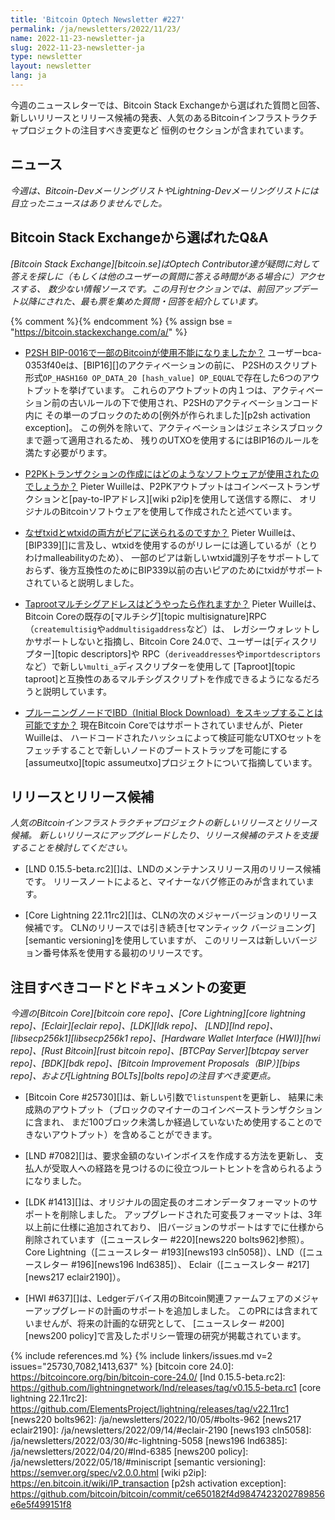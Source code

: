 ```yaml
---
title: 'Bitcoin Optech Newsletter #227'
permalink: /ja/newsletters/2022/11/23/
name: 2022-11-23-newsletter-ja
slug: 2022-11-23-newsletter-ja
type: newsletter
layout: newsletter
lang: ja
---
```

今週のニュースレターでは、Bitcoin Stack Exchangeから選ばれた質問と回答、
新しいリリースとリリース候補の発表、人気のあるBitcoinインフラストラクチャプロジェクトの注目すべき変更など
恒例のセクションが含まれています。

## ニュース

*今週は、Bitcoin-DevメーリングリストやLightning-Devメーリングリストには目立ったニュースはありませんでした。*

## Bitcoin Stack Exchangeから選ばれたQ&A

*[Bitcoin Stack Exchange][bitcoin.se]はOptech Contributor達が疑問に対して答えを探しに（もしくは他のユーザーの質問に答える時間がある場合に）アクセスする、
数少ない情報ソースです。この月刊セクションでは、前回アップデート以降にされた、最も票を集めた質問・回答を紹介しています。*

{% comment %}<!-- https://bitcoin.stackexchange.com/search?tab=votes&q=created%3a1m..%20is%3aanswer -->{% endcomment %}
{% assign bse = "https://bitcoin.stackexchange.com/a/" %}

- [<!--did-the-p2sh-bip-0016-make-some-bitcoin-unspendable-->P2SH BIP-0016で一部のBitcoinが使用不能になりましたか？]({{bse}}115803)
  ユーザーbca-0353f40eは、[BIP16][]のアクティベーションの前に、
  P2SHのスクリプト形式`OP_HASH160 OP_DATA_20 [hash_value] OP_EQUAL`で存在した6つのアウトプットを挙げています。
  これらのアウトプットの内１つは、アクティベーション前の古いルールの下で使用され、P2SHのアクティベーションコード内に
  その単一のブロックのための[例外が作られました][p2sh activation exception]。
  この例外を除いて、アクティベーションはジェネシスブロックまで遡って適用されるため、
  残りのUTXOを使用するにはBIP16のルールを満たす必要がります。

- [<!--what-software-was-used-to-make-p2pk-transactions-->P2PKトランザクションの作成にはどのようなソフトウェアが使用されたのでしょうか？]({{bse}}115962)
  Pieter Wuilleは、P2PKアウトプットはコインベーストランザクションと[pay-to-IPアドレス][wiki p2ip]を使用して送信する際に、
  オリジナルのBitcoinソフトウェアを使用して作成されたと述べています。

- [<!--why-are-both-txid-and-wtxid-sent-to-peers-->なぜtxidとwtxidの両方がピアに送られるのですか？]({{bse}}115907)
  Pieter Wuilleは、[BIP339][]に言及し、wtxidを使用するのがリレーには適しているが（とりわけmalleabilityのため）、
  一部のピアは新しいwtxid識別子をサポートしておらず、後方互換性のためにBIP339以前の古いピアのためにtxidがサポートされていると説明しました。

- [<!--how-do-i-create-a-taproot-multisig-address-->Taprootマルチシグアドレスはどうやったら作れますか？]({{bse}}115700)
  Pieter Wuilleは、Bitcoin Coreの既存の[マルチシグ][topic multisignature]RPC（`createmultisig`や`addmultisigaddress`など）は、
  レガシーウォレットしかサポートしないと指摘し、Bitcoin Core 24.0で、ユーザーは[ディスクリプター][topic descriptors]や
  RPC（`deriveaddresses`や`importdescriptors`など）で新しい`multi_a`ディスクリプターを使用して
  [Taproot][topic taproot]と互換性のあるマルチシグスクリプトを作成できるようになるだろうと説明しています。

- [<!--is-it-possible-to-skip-initial-block-download-ibd-on-pruned-node-->プルーニングノードでIBD（Initial Block Download）をスキップすることは可能ですか？]({{bse}}116030)
  現在Bitcoin Coreではサポートされていませんが、Pieter Wuilleは、
  ハードコードされたハッシュによって検証可能なUTXOセットをフェッチすることで新しいノードのブートストラップを可能にする
  [assumeutxo][topic assumeutxo]プロジェクトについて指摘しています。

## リリースとリリース候補

*人気のBitcoinインフラストラクチャプロジェクトの新しいリリースとリリース候補。
新しいリリースにアップグレードしたり、リリース候補のテストを支援することを検討してください。*

- [LND 0.15.5-beta.rc2][]は、LNDのメンテナンスリリース用のリリース候補です。
  リリースノートによると、マイナーなバグ修正のみが含まれています。

- [Core Lightning 22.11rc2][]は、CLNの次のメジャーバージョンのリリース候補です。
  CLNのリリースでは引き続き[セマンティック バージョニング][semantic versioning]を使用していますが、
  このリリースは新しいバージョン番号体系を使用する最初のリリースです。

## 注目すべきコードとドキュメントの変更

*今週の[Bitcoin Core][bitcoin core repo]、[Core
Lightning][core lightning repo]、[Eclair][eclair repo]、[LDK][ldk repo]、
[LND][lnd repo]、[libsecp256k1][libsecp256k1 repo]、[Hardware Wallet
Interface (HWI)][hwi repo]、[Rust Bitcoin][rust bitcoin repo]、[BTCPay
Server][btcpay server repo]、[BDK][bdk repo]、[Bitcoin Improvement
Proposals（BIP）][bips repo]、および[Lightning BOLTs][bolts repo]の注目すべき変更点。*

- [Bitcoin Core #25730][]は、新しい引数で`listunspent`を更新し、
  結果に未成熟のアウトプット（ブロックのマイナーのコインベーストランザクションに含まれ、
  まだ100ブロック未満しか経過していないため使用することのできないアウトプット）を含めることができます。

- [LND #7082][]は、要求金額のないインボイスを作成する方法を更新し、
  支払人が受取人への経路を見つけるのに役立つルートヒントを含められるようになりました。

- [LDK #1413][]は、オリジナルの固定長のオニオンデータフォーマットのサポートを削除しました。
  アップグレードされた可変長フォーマットは、3年以上前に仕様に追加されており、
  旧バージョンのサポートはすでに仕様から削除されています（[ニュースレター #220][news220 bolts962]参照）。
  Core Lightning（[ニュースレター #193][news193 cln5058]）、LND（[ニュースレター #196][news196 lnd6385]）、
  Eclair（[ニュースレター #217][news217 eclair2190]）。

- [HWI #637][]は、Ledgerデバイス用のBitcoin関連ファームフェアのメジャーアップグレードの計画のサポートを追加しました。
  このPRには含まれていませんが、将来の計画的な研究として、
  [ニュースレター #200][news200 policy]で言及したポリシー管理の研究が掲載されています。

{% include references.md %}
{% include linkers/issues.md v=2 issues="25730,7082,1413,637" %}
[bitcoin core 24.0]: https://bitcoincore.org/bin/bitcoin-core-24.0/
[lnd 0.15.5-beta.rc2]: https://github.com/lightningnetwork/lnd/releases/tag/v0.15.5-beta.rc1
[core lightning 22.11rc2]: https://github.com/ElementsProject/lightning/releases/tag/v22.11rc1
[news220 bolts962]: /ja/newsletters/2022/10/05/#bolts-962
[news217 eclair2190]: /ja/newsletters/2022/09/14/#eclair-2190
[news193 cln5058]: /ja/newsletters/2022/03/30/#c-lightning-5058
[news196 lnd6385]: /ja/newsletters/2022/04/20/#lnd-6385
[news200 policy]: /ja/newsletters/2022/05/18/#miniscript
[semantic versioning]: https://semver.org/spec/v2.0.0.html
[wiki p2ip]: https://en.bitcoin.it/wiki/IP_transaction
[p2sh activation exception]: https://github.com/bitcoin/bitcoin/commit/ce650182f4d9847423202789856e6e5f499151f8
